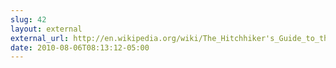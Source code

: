 ```yaml
---
slug: 42
layout: external
external_url: http://en.wikipedia.org/wiki/The_Hitchhiker's_Guide_to_the_Galaxy
date: 2010-08-06T08:13:12-05:00
---
```

